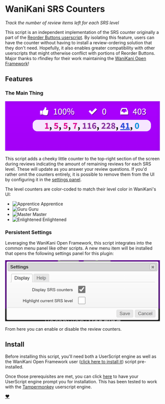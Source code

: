 # WaniKani SRS Counters

_Track the number of review items left for each SRS level_

This script is an independent implementation of the SRS counter originally a
part of the [Reorder Buttons userscript](../wanikani-reorder-buttons). By
isolating this feature, users can have the counter without having to install a
review-ordering solution that they don't need. Hopefully, it also enables
greater compatibility with other userscripts that might otherwise conflict with
portions of Reorder Buttons. Major thanks to rfindley for their work maintaining
the [WaniKani Open
Framework](https://github.com/rfindley/wanikani-open-framework)!

## Features

### The Main Thing

![Counters](review-counters.png)

This script adds a cheeky little counter to the top-right section of the screen
during reviews indicating the amount of remaining reviews for each SRS level.
These will update as you answer your review questions. If you'd rather omit the
counters entirely, it is possible to remove them from the UI by configuring it
in the [settings panel](#persistent-settings).

The level counters are color-coded to match their level color in WaniKani's UI:

- ![Apprentice](https://via.placeholder.com/16/DD0093.png) Apprentice
- ![Guru](https://via.placeholder.com/16/882D9E.png) Guru
- ![Master](https://via.placeholder.com/16/294DDB.png) Master
- ![Enlightened](https://via.placeholder.com/16/0093DD.png) Enlightened

### Persistent Settings

Leveraging the WaniKani Open Framework, this script integrates into the common
menu panel like other scripts. A new menu item will be installed that opens the
following settings panel for this plugin:

![Settings](settings.png)

From here you can enable or disable the review counters.

## Install

Before installing this script, you'll need both a UserScript engine as well as
the WaniKani Open Framework user ([click here to install
it](https://greasyfork.org/en/scripts/38582-wanikani-open-framework)) script
pre-installed.

Once those prerequisites are met, you can click
[here](https://github.com/loksonarius/wanikani-userscripts/raw/master/wanikani-srs-counters/script.user.js)
to have your UserScript engine prompt you for installation. This has been tested
to work with the [Tampermonkey](https://tampermonkey.net) userscript engine.

[:heart:](https://github.com/loksonarius/wanikani-userscripts)
